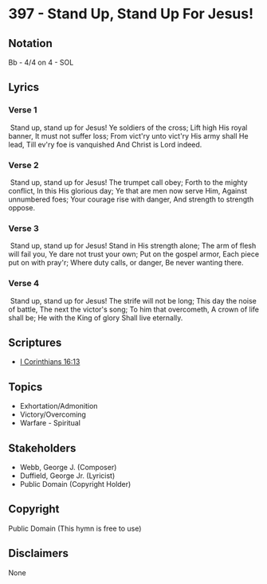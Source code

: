# 397 - Stand Up, Stand Up For Jesus!

## Notation

Bb - 4/4 on 4 - SOL

## Lyrics

### Verse 1

 Stand up, stand up for Jesus! Ye soldiers of the cross; Lift high His royal banner, It must not suffer loss; From vict'ry unto vict'ry His army shall He lead, Till ev'ry foe is vanquished And Christ is Lord indeed. 

### Verse 2

 Stand up, stand up for Jesus! The trumpet call obey; Forth to the mighty conflict, In this His glorious day; Ye that are men now serve Him, Against unnumbered foes; Your courage rise with danger, And strength to strength oppose.

### Verse 3

 Stand up, stand up for Jesus! Stand in His strength alone; The arm of flesh will fail you, Ye dare not trust your own; Put on the gospel armor, Each piece put on with pray'r; Where duty calls, or danger, Be never wanting there.

### Verse 4

 Stand up, stand up for Jesus! The strife will not be long; This day the noise of battle, The next the victor's song; To him that overcometh, A crown of life shall be; He with the King of glory Shall live eternally. 


## Scriptures

- [I Corinthians 16:13](https://www.biblegateway.com/passage/?search=I%20Corinthians%2016%3A13)

## Topics

- Exhortation/Admonition
- Victory/Overcoming
- Warfare - Spiritual

## Stakeholders

- Webb, George J. (Composer)
- Duffield, George  Jr. (Lyricist)
- Public Domain (Copyright Holder)

## Copyright

Public Domain
(This hymn is free to use)

## Disclaimers

None

